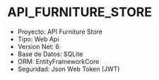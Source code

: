 # API_FURNITURE_STORE
- Proyecto: API Furniture Store
- Tipo: Web Api
- Version Net: 6
- Base de Datos: SQLite
- ORM: EntityFrameworkCore
- Seguridad: Json Web Token (JWT)

